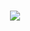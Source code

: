 <h1 align=center >
<img src="https://readme-typing-svg.herokuapp.com/?
  font-righteous&size=35&center=true&vcenter=true&width=500&height=70duration=4000&line=Hi+there!+✌;I'm+badri+yassine!;"/>
</h1>
